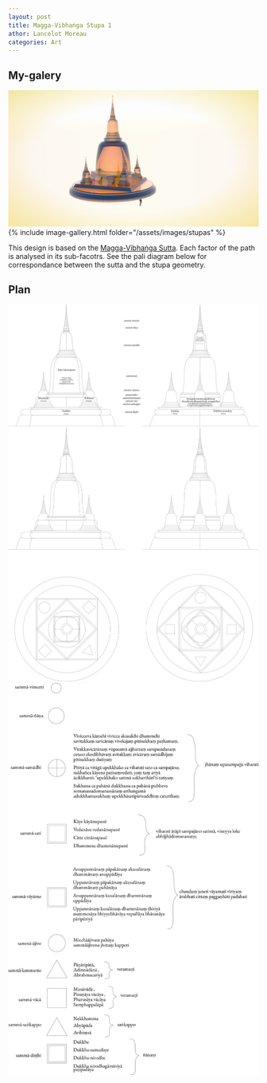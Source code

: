 ```yaml
---
layout: post
title: Magga-Vibhaṅga Stupa 1
athor: Lancelot Moreau
categories: Art
---
```


## My-galery

![sutpa1](/assets/images/stupaa.jpg)
{% include image-gallery.html folder="/assets/images/stupas" %}

This design is based on the [Magga-Vibhaṅga Sutta](https://www.dhammatalks.org/suttas/SN/SN45_8.html). Each factor of the path is analysed in its sub-facotrs. See the pali diagram below for correspondance between the sutta and the stupa geometry.

## Plan 

![sutpa5](/assets/images/stupafront.png)
![sutpa6](/assets/images/stupatop.png)
![sutpa4](/assets/images/stupa2.png)
